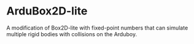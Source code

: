 # ArduBox2D-lite
A modification of Box2D-lite with fixed-point numbers that can simulate multiple rigid bodies with collisions on the Arduboy.
